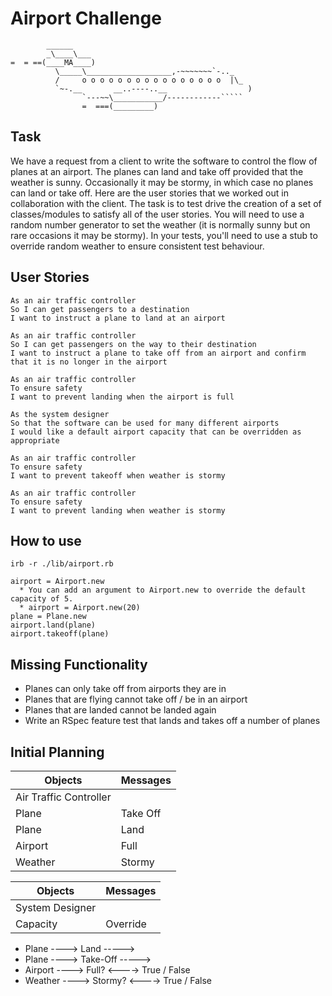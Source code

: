 Airport Challenge
=================

```
        ______
        _\____\___
=  = ==(____MA____)
          \_____\___________________,-~~~~~~~`-.._
          /     o o o o o o o o o o o o o o o o  |\_
          `~-.__       __..----..__                  )
                `---~~\___________/------------`````
                =  ===(_________)

```

Task
-----

We have a request from a client to write the software to control the flow of planes at an airport. The planes can land and take off provided that the weather is sunny. Occasionally it may be stormy, in which case no planes can land or take off.  Here are the user stories that we worked out in collaboration with the client. The task is to test drive the creation of a set of classes/modules to satisfy all of the user stories. You will need to use a random number generator to set the weather (it is normally sunny but on rare occasions it may be stormy). In your tests, you'll need to use a stub to override random weather to ensure consistent test behaviour.

User Stories
-----

```
As an air traffic controller 
So I can get passengers to a destination 
I want to instruct a plane to land at an airport

As an air traffic controller 
So I can get passengers on the way to their destination 
I want to instruct a plane to take off from an airport and confirm that it is no longer in the airport

As an air traffic controller 
To ensure safety 
I want to prevent landing when the airport is full 

As the system designer
So that the software can be used for many different airports
I would like a default airport capacity that can be overridden as appropriate

As an air traffic controller 
To ensure safety 
I want to prevent takeoff when weather is stormy 

As an air traffic controller 
To ensure safety 
I want to prevent landing when weather is stormy 
```

## How to use

```
irb -r ./lib/airport.rb

airport = Airport.new 
  * You can add an argument to Airport.new to override the default capacity of 5.
  * airport = Airport.new(20)
plane = Plane.new
airport.land(plane)
airport.takeoff(plane)
```

## Missing Functionality

* Planes can only take off from airports they are in
* Planes that are flying cannot take off / be in an airport
* Planes that are landed cannot be landed again
* Write an RSpec feature test that lands and takes off a number of planes

## Initial Planning

| Objects | Messages |
| ------- | -------- |
| Air Traffic Controller ||
| Plane | Take Off |
| Plane | Land |
| Airport | Full |
| Weather | Stormy |

| Objects | Messages |
| ------- | -------- |
| System Designer ||
| Capacity | Override |

* Plane ----> Land -----> 
* Plane ----> Take-Off ----->
* Airport ----> Full? <----> True / False
* Weather ----> Stormy? <----> True / False